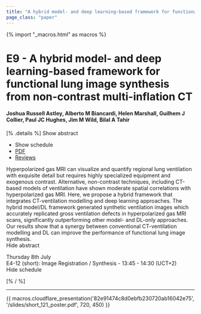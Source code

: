 ```yaml
---
title: "A hybrid model- and deep learning-based framework for functional lung image synthesis from non-contrast multi-inflation CT"
page_class: "paper"
---
```


{% import "_macros.html" as macros %}

# E9 - A hybrid model- and deep learning-based framework for functional lung image synthesis from non-contrast multi-inflation CT

#### Joshua Russell Astley, Alberto M Biancardi, Helen Marshall, Guilhem J Collier, Paul JC Hughes, Jim M Wild, Bilal A Tahir

[% .details %]
<a class="toggle_visibility" data-selector=".abstract" data-level="3">Show abstract</a>
- <a class="toggle_visibility" data-selector=".schedule" data-level="3">Show schedule</a>
- <a href="https://openreview.net/pdf?id=_BIpUlEB6ff">PDF</a>
- <a href="https://openreview.net/forum?id=_BIpUlEB6ff">Reviews</a>

<p>
    <span class="abstract">
        Hyperpolarized gas MRI can visualize and quantify regional lung ventilation with exquisite detail but requires highly specialized equipment and exogenous contrast. Alternative, non-contrast techniques, including CT-based models of ventilation have shown moderate spatial correlations with hyperpolarized gas MRI. Here, we propose a hybrid framework that integrates CT-ventilation modelling and deep learning approaches. The hybrid model/DL framework generated synthetic ventilation images which accurately replicated gross ventilation defects in hyperpolarized gas MRI scans, significantly outperforming other model- and DL-only approaches. Our results show that a synergy between conventional CT-ventilation modelling and DL can improve the performance of functional lung image synthesis.
        <br>
        <span class="actions"><a class="toggle_visibility" data-level="2">Hide abstract</a></span>
    </span>
</p>

<p>
    <span class="schedule">
         Thursday 8th July<br>E4-12 (short): Image Registration / Synthesis - 13:45 - 14:30 (UCT+2)
        <br>
        <span class="actions"><a class="toggle_visibility" data-level="2">Hide schedule</a></span>
    </span>
</p>

[% / %]


---

{{ macros.cloudflare_presentation('82e91474c8d0ebfb230720ab16042e75', '/slides/short_121_poster.pdf', 720, 450) }}
